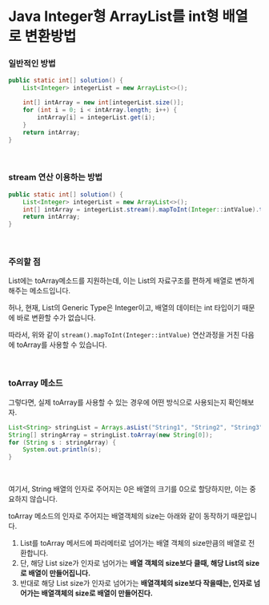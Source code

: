 # Java Integer형 ArrayList를 int형 배열로 변환방법

### 일반적인 방법

```java
public static int[] solution() {
	List<Integer> integerList = new ArrayList<>();

	int[] intArray = new int[integerList.size()];
	for (int i = 0; i < intArray.length; i++) {
		intArray[i] = integerList.get(i);
	}
	return intArray;
}
```

<br>

### stream 연산 이용하는 방법

```java
public static int[] solution() {
	List<Integer> integerList = new ArrayList<>();
	int[] intArray = integerList.stream().mapToInt(Integer::intValue).toArray();
	return intArray;
}
```

<br>

### 주의할 점

List에는 toArray메소드를 지원하는데, 이는 List의 자료구조를 편하게 배열로 변하게 해주는 메소드입니다.

허나, 현재, List의 Generic Type은 Integer이고, 배열의 데이터는 int 타입이기 때문에 바로 변환할 수가 없습니다.

따라서, 위와 같이 `stream().mapToInt(Integer::intValue)` 연산과정을 거친 다음에 toArray를 사용할 수 있습니다.

<br>

### toArray 메소드

그렇다면, 실제 toArray를 사용할 수 있는 경우에 어떤 방식으로 사용되는지 확인해보자.

```java
List<String> stringList = Arrays.asList("String1", "String2", "String3");
String[] stringArray = stringList.toArray(new String[0]);
for (String s : stringArray) {
	System.out.println(s);
}
```

<br>

여기서, String 배열의 인자로 주어지는 0은 배열의 크기를 0으로 할당하지만, 이는 중요하지 않습니다.

toArray 메소드의 인자로 주어지는 배열객체의 size는 아래와 같이 동작하기 때문입니다.

1. List를 toArray 메서드에 파라메터로 넘어가는 배열 객체의 size만큼의 배열로 전환합니다.
2. 단, 해당 List size가 인자로 넘어가는 **배열 객체의 size보다 클때, 해당 List의 size로 배열이 만들어집니다.**
3. 반대로 해당 List size가 인자로 넘어가는 **배열객체의 size보다 작을때는, 인자로 넘어가는 배열객체의 size로 배열이 만들어진다.**
